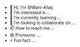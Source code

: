 - 👋 Hi, I’m @Wani-Afaq
- 👀 I’m interested in ...
- 🌱 I’m currently learning ...
- 💞️ I’m looking to collaborate on ...
- 📫 How to reach me ...
- 😄 Pronouns: ...
- ⚡ Fun fact: ...

<!---
Wani-Afaq/Wani-Afaq is a ✨ special ✨ repository because its `README.md` (this file) appears on your GitHub profile.
You can click the Preview link to take a look at your changes.
--->
